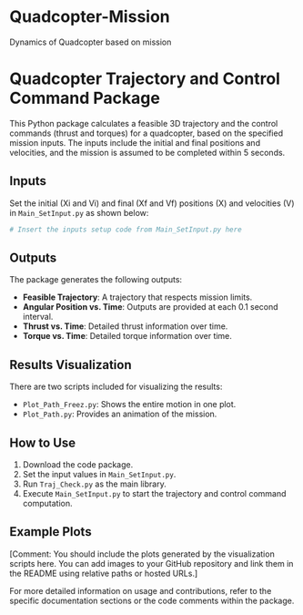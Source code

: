 # Quadcopter-Mission
Dynamics of Quadcopter based on mission 
# Quadcopter Trajectory and Control Command Package

This Python package calculates a feasible 3D trajectory and the control commands (thrust and torques) for a quadcopter, based on the specified mission inputs. The inputs include the initial and final positions and velocities, and the mission is assumed to be completed within 5 seconds.

## Inputs

Set the initial (Xi and Vi) and final (Xf and Vf) positions (X) and velocities (V) in `Main_SetInput.py` as shown below:

```python
# Insert the inputs setup code from Main_SetInput.py here
```

## Outputs

The package generates the following outputs:

- **Feasible Trajectory**: A trajectory that respects mission limits.
- **Angular Position vs. Time**: Outputs are provided at each 0.1 second interval.
- **Thrust vs. Time**: Detailed thrust information over time.
- **Torque vs. Time**: Detailed torque information over time.

## Results Visualization

There are two scripts included for visualizing the results:

- `Plot_Path_Freez.py`: Shows the entire motion in one plot.
- `Plot_Path.py`: Provides an animation of the mission.

## How to Use

1. Download the code package.
2. Set the input values in `Main_SetInput.py`.
3. Run `Traj_Check.py` as the main library.
4. Execute `Main_SetInput.py` to start the trajectory and control command computation.

## Example Plots

[Comment: You should include the plots generated by the visualization scripts here. You can add images to your GitHub repository and link them in the README using relative paths or hosted URLs.]

For more detailed information on usage and contributions, refer to the specific documentation sections or the code comments within the package.
